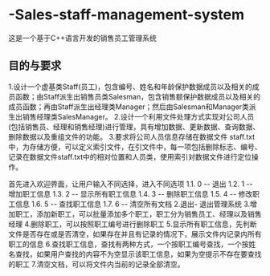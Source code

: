 # -Sales-staff-management-system

这是一个基于C++语言开发的销售员工管理系统
## 目的与要求
1.设计一个虚基类Staff(员工)，包含编号、姓名和年龄保护数据成员以及相关的成员函数；由Staff派生出销售员类Salesman，包含销售额保护数据成员以及相关的成员函数；再由Staff派生出经理类Manager；然后由Salesman和Manager类派生出销售经理类SalesManager。
2.设计一个利用文件处理方式实现对公司人员(包括销售员、经理和销售经理)进行管理，具有增加数据、更新数据、查询数据、删除数据以及重组文件的功能。
3.要求将公司人员信息存储在数据文件 staff.txt中，为存储方便，可以定义索引文件，在引文件中，每一项包括删除标志、编号、记录在数据文件staff.txt中的相对位置和人员类，使用索引对数据文件进行定位操作。


首先进入欢迎界面，让用户输入不同选择，进入不同选项
1.1. 0 -- 退出 
1.2. 1 -- 增加职工信息
1.3. 2 -- 显示所有职工信息
1.4. 3 -- 删除职工信息
1.5. 4 -- 修改职工信息
1.6. 5 -- 查找职工信息
1.7. 6 -- 清空所有文档
2.退出- 退出管理系统
3.增加职工，添加新职工，可以批量添加多个职工，职工分为销售员工、经理以及销售经理
4.删除职工，可以按照职工编号进行删除职工
5.显示所有职工信息，先判断文件是否存在或是否清空，如果存在并且有记录的情况下，展示文件内记录内所有职工的信息
6.查找职工信息，查找有两种方式，一个按职工编号查找，一个按姓名查找，如果用户查找的内容不为空显示该职工信息，如果为空提示不存在要查找的职工
7.清空文档，可以将文件内当前的记录全部清空。
